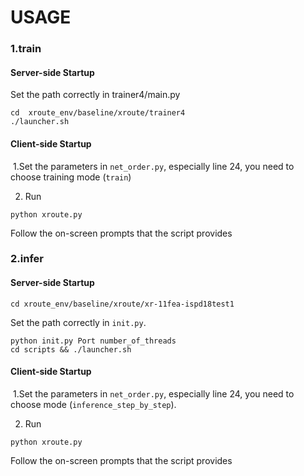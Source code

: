# USAGE

### 1.train

#### Server-side Startup

Set the path correctly in trainer4/main.py

````
cd	xroute_env/baseline/xroute/trainer4
./launcher.sh
````

#### Client-side Startup

​	1.Set the parameters in `net_order.py`, especially line 24, you need to choose training mode (`train`) 

2. Run 

```
python xroute.py
```

Follow the on-screen prompts that the script provides

### 2.infer

#### Server-side Startup

```
cd xroute_env/baseline/xroute/xr-11fea-ispd18test1
```

Set the path correctly in `init.py`.

```
python init.py Port number_of_threads
cd scripts && ./launcher.sh
```

#### Client-side Startup

​	1.Set the parameters in `net_order.py`, especially line 24, you need to choose  mode (`inference_step_by_step`).

2. Run 

```
python xroute.py
```

Follow the on-screen prompts that the script provides

